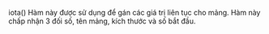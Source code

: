 iota() Hàm này được sử dụng để gán các giá trị liên tục cho mảng. Hàm này chấp nhận 3 đối số, tên mảng, kích thước và số bắt đầu.
